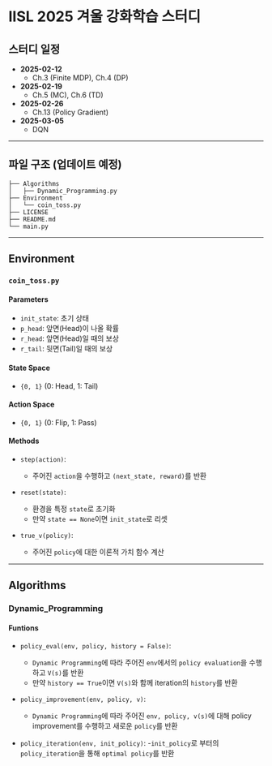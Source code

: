 # IISL 2025 겨울 강화학습 스터디

## 스터디 일정
- **2025-02-12**  
  - Ch.3 (Finite MDP), Ch.4 (DP)
- **2025-02-19**  
  - Ch.5 (MC), Ch.6 (TD)
- **2025-02-26**  
  - Ch.13 (Policy Gradient)
- **2025-03-05**  
  - DQN

---

## 파일 구조 (업데이트 예정)
```
├── Algorithms
│   ├── Dynamic_Programming.py
├── Environment
│   └── coin_toss.py
├── LICENSE
├── README.md
└── main.py
```

---

## Environment

### `coin_toss.py`

#### Parameters
- `init_state`: 초기 상태
- `p_head`: 앞면(Head)이 나올 확률
- `r_head`: 앞면(Head)일 때의 보상
- `r_tail`: 뒷면(Tail)일 때의 보상

#### State Space
- `{0, 1}` (0: Head, 1: Tail)

#### Action Space
- `{0, 1}` (0: Flip, 1: Pass)

#### Methods
- `step(action)`:  
  - 주어진 `action`을 수행하고 `(next_state, reward)`를 반환

- `reset(state)`:  
  - 환경을 특정 `state`로 초기화  
  - 만약 `state == None`이면 `init_state`로 리셋

- `true_v(policy)`:  
  - 주어진 `policy`에 대한 이론적 가치 함수 계산

---

## Algorithms

### Dynamic_Programming

#### Funtions
- `policy_eval(env, policy, history = False)`:
  - `Dynamic Programming`에 따라 주어진 `env`에서의 `policy evaluation`을 수행하고 `V(s)`를 반환
  - 만약 `history == True`이면 `V(s)`와 함께 iteration의 `history`를 반환

- `policy_improvement(env, policy, v)`:
  - `Dynamic Programming`에 따라 주어진 `env, policy, v(s)`에 대해 policy improvement를 수행하고 새로운 `policy`를 반환

- `policy_iteration(env, init_policy)`:
  -`init_policy`로 부터의 `policy_iteration`을 통해 `optimal policy`를 반환